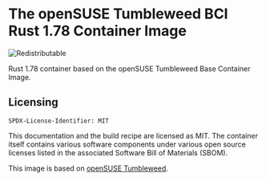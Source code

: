 # The openSUSE Tumbleweed BCI Rust 1.78 Container Image
![Redistributable](https://img.shields.io/badge/Redistributable-Yes-green)


Rust 1.78 container based on the openSUSE Tumbleweed Base Container Image.

## Licensing

`SPDX-License-Identifier: MIT`

This documentation and the build recipe are licensed as MIT.
The container itself contains various software components under various open source licenses listed in the associated
Software Bill of Materials (SBOM).

This image is based on [openSUSE Tumbleweed](https://get.opensuse.org/tumbleweed/).

